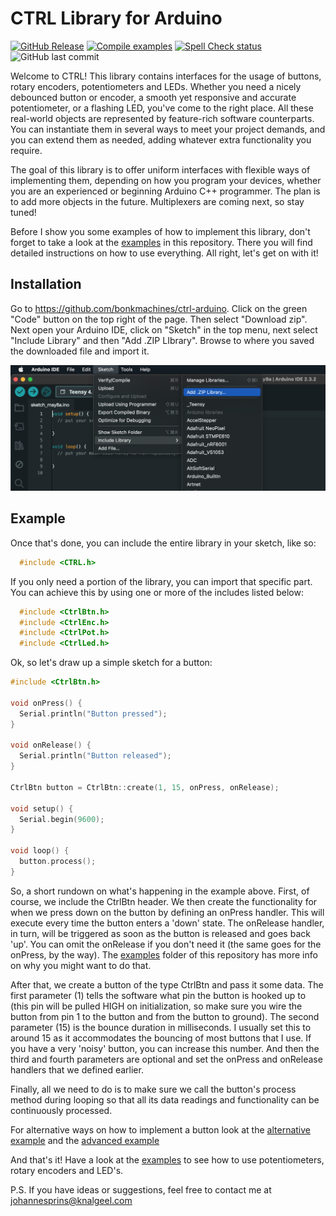 # CTRL Library for Arduino

[![GitHub Release](https://img.shields.io/github/v/release/bonkmachines/ctrl-arduino?include_prereleases)](https://github.com/bonkmachines/ctrl-arduino/releases/latest)
[![Compile examples](https://github.com/bonkmachines/ctrl-arduino/actions/workflows/compile-examples.yml/badge.svg)](https://github.com/bonkmachines/ctrl-arduino/actions/workflows/compile-examples.yml)
[![Spell Check status](https://github.com/bonkmachines/ctrl-arduino/actions/workflows/spell-check.yml/badge.svg)](https://github.com/bonkmachines/ctrl-arduino/actions/workflows/spell-check.yml)
![GitHub last commit](https://img.shields.io/github/last-commit/bonkmachines/ctrl-arduino)

Welcome to CTRL! This library contains interfaces for the usage of buttons, rotary encoders, potentiometers and LEDs. Whether you need a nicely debounced button or encoder, a smooth yet responsive and accurate potentiometer, or a flashing LED, you've come to the right place. All these real-world objects are represented by feature-rich software counterparts. You can instantiate them in several ways to meet your project demands, and you can extend them as needed, adding whatever extra functionality you require.

The goal of this library is to offer uniform interfaces with flexible ways of implementing them, depending on how you program your devices, whether you are an experienced or beginning Arduino C++ programmer. The plan is to add more objects in the future. Multiplexers are coming next, so stay tuned!

Before I show you some examples of how to implement this library, don't forget to take a look at the [examples](https://github.com/bonkmachines/ctrl-arduino/tree/main/examples "View the examples") in this repository. There you will find detailed instructions on how to use everything. All right, let's get on with it!


## Installation

Go to https://github.com/bonkmachines/ctrl-arduino. Click on the green "Code" button on the top right of the page. Then select "Download zip". Next open your Arduino IDE, click on "Sketch" in the top menu, next select "Include Library" and then "Add .ZIP LIbrary". Browse to where you saved the downloaded file and import it.

<img src="https://github.com/bonkmachines/ctrl-arduino/blob/main/assets/ss_add_library_manual.png" alt="add-library" width="700">

## Example

Once that's done, you can include the entire library in your sketch, like so:

```c++
  #include <CTRL.h>
```
    
If you only need a portion of the library, you can import that specific part. You can achieve this by using one or more of the includes listed below:

```c++
  #include <CtrlBtn.h>
  #include <CtrlEnc.h>
  #include <CtrlPot.h>
  #include <CtrlLed.h>
```

Ok, so let's draw up a simple sketch for a button:

```c++
#include <CtrlBtn.h>

void onPress() {
  Serial.println("Button pressed");
}

void onRelease() {
  Serial.println("Button released");
}

CtrlBtn button = CtrlBtn::create(1, 15, onPress, onRelease);

void setup() {
  Serial.begin(9600);
}

void loop() {
  button.process();
}
```
So, a short rundown on what's happening in the example above. First, of course, we include the CtrlBtn header. We then create the functionality for when we press down on the button by defining an onPress handler. This will execute every time the button enters a 'down' state. The onRelease handler, in turn, will be triggered as soon as the button is released and goes back 'up'. You can omit the onRelease if you don't need it (the same goes for the onPress, by the way). The [examples](https://github.com/bonkmachines/ctrl-arduino/tree/main/examples "View the examples") folder of this repository has more info on why you might want to do that.

After that, we create a button of the type CtrlBtn and pass it some data. The first parameter (1) tells the software what pin the button is hooked up to (this pin will be pulled HIGH on initialization, so make sure you wire the button from pin 1 to the button and from the button to ground). The second parameter (15) is the bounce duration in milliseconds. I usually set this to around 15 as it accommodates the bouncing of most buttons that I use. If you have a very 'noisy' button, you can increase this number. And then the third and fourth parameters are optional and set the onPress and onRelease handlers that we defined earlier.

Finally, all we need to do is to make sure we call the button's process method during looping so that all its data readings and functionality can be continuously processed.

For alternative ways on how to implement a button look at the [alternative example](https://github.com/bonkmachines/ctrl-arduino/blob/main/examples/button/button_alternative/button_alternative.ino "Alternative button example") and the [advanced example](https://github.com/bonkmachines/ctrl-arduino/blob/main/examples/button/button_advanced/button_advanced.ino "Advanced button example")

And that's it! Have a look at the [examples](https://github.com/bonkmachines/ctrl-arduino/tree/main/examples "View all examples") to see how to use potentiometers, rotary encoders and LED's.

P.S. If you have ideas or suggestions, feel free to contact me at <johannesprins@knalgeel.com>
